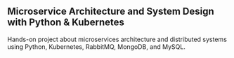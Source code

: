 ## Microservice Architecture and System Design with Python & Kubernetes

Hands-on project about microservices architecture and distributed systems using Python, Kubernetes, RabbitMQ, MongoDB, and MySQL.

